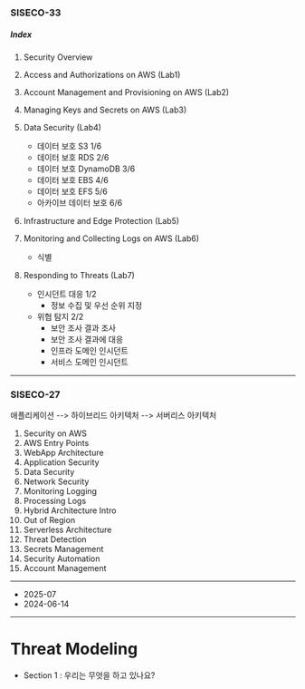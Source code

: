 ### SISECO-33

##### Index

1. Security Overview
2. Access and Authorizations on AWS (Lab1)
3. Account Management and Provisioning on AWS (Lab2)
4. Managing Keys and Secrets on AWS (Lab3)
5. Data Security (Lab4)

   - 데이터 보호 S3 1/6
   - 데이터 보호 RDS 2/6
   - 데이터 보호 DynamoDB 3/6
   - 데이터 보호 EBS 4/6
   - 데이터 보호 EFS 5/6
   - 아카이브 데이터 보호 6/6

6. Infrastructure and Edge Protection (Lab5)
7. Monitoring and Collecting Logs on AWS (Lab6)

   - 식별

8. Responding to Threats (Lab7)
   - 인시던트 대응 1/2
     - 정보 수집 및 우선 순위 지정
   - 위협 탐지 2/2
     - 보안 조사 결과 조사
     - 보안 조사 결과에 대응
     - 인프라 도메인 인시던트
     - 서비스 도메인 인시던트

---

### SISECO-27

애플리케이션 --> 하이브리드 아키텍처 --> 서버리스 아키텍처

1. Security on AWS
2. AWS Entry Points
3. WebApp Architecture
4. Application Security
5. Data Security
6. Network Security
7. Monitoring Logging
8. Processing Logs
9. Hybrid Architecture Intro
10. Out of Region
11. Serverless Architecture
12. Threat Detection
13. Secrets Management
14. Security Automation
15. Account Management

---

- 2025-07
- 2024-06-14

---

# Threat Modeling

- Section 1 : 우리는 무엇을 하고 있나요?
